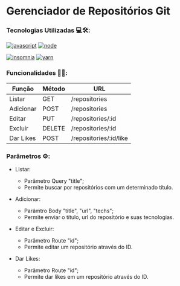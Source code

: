 # Gerenciador de Repositórios Git

### Tecnologias Utilizadas 💻🛠:
[![javascript](https://img.shields.io/static/v1?label=&message=Javascript&color=8A8100&style=flat&logo=JavaScript)](https://github.com/LucasLima337)
[![node](https://img.shields.io/static/v1?label=&message=NodeJS&color=094B00&style=flat&logo=node.js)](https://github.com/LucasLima337)

[![insomnia](https://img.shields.io/static/v1?label=&message=Insomnia&color=5849BE&style=flat&logo=Insomnia)](https://github.com/LucasLima337)
[![yarn](https://img.shields.io/static/v1?label=&message=Yarn&color=2C8EFF&style=flat&logo=Yarn)](https://github.com/LucasLima337)


### Funcionalidades 🔎💡:
**Função**   | **Método** | **URL**
---------    | ------     | -------
Listar | GET | /repositories
Adicionar | POST | /repositories
Editar | PUT | /repositories/:id
Excluir | DELETE | /repositories/:id
Dar Likes | POST | /repositories/:id/like


### Parâmetros ⚙:
* Listar:
  * Parâmetro Query "title";
  * Permite buscar por repositórios com um determinado título.

* Adicionar:
  * Parâmtro Body "title", "url", "techs";
  * Permite enviar o título, url do repositório e suas tecnologias.

* Editar e Excluir:
  * Parâmetro Route "id";
  * Permite editar um repositório através do ID.

* Dar Likes:
  * Parâmetro Route "id";
  * Permite dar likes em um repositório através do ID.

